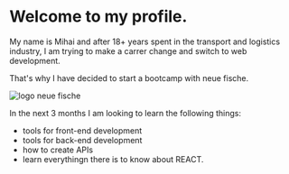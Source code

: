 # Welcome to my profile.
My name is Mihai and after 18+ years spent in the transport and logistics industry, I am trying to make a carrer change and switch to web development.

That's why I have decided to start a bootcamp with neue fische. 

![logo neue fische](https://lh4.googleusercontent.com/-d9ZHn_yQhkk/AAAAAAAAAAI/AAAAAAAAAAA/rHKUrekBSrw/s88-p-k-no-ns-nd/photo.jpg)

In the next 3 months I am looking to learn the following things:
- tools for front-end development
- tools for back-end development
- how to create APIs
- learn everythingn there is to know about REACT.
